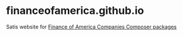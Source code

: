 # financeofamerica.github.io

Satis website for [Finance of America Companies Composer packages](https://financeofamerica.github.io)
